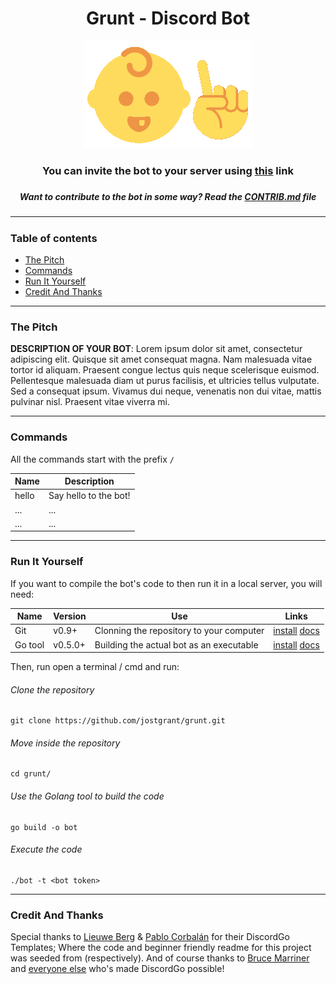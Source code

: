 <h1 align="center">Grunt - Discord Bot</h1>

<p align="center">
    <img src="https://raw.githubusercontent.com/jostgrant/grunt/main/asset/grunt.gif" " alt="Grunt's Logo / Mascot.">
</p>

<h3 align="center"> You can invite the bot to your server using <a href="bot-invite-link">this</a> link<h3>

<h5 align="center"> Want to contribute to the bot in some way? Read the <a href="CONTRIB.md">CONTRIB.md</a> file<h5>

---

### Table of contents
- [The Pitch](#the-pitch)
- [Commands](#commands)
- [Run It Yourself](#run-it-yourself)
- [Credit And Thanks](#credit-and-thanks)
--- 

### The Pitch
**DESCRIPTION OF YOUR BOT**: 
Lorem ipsum dolor sit amet, consectetur adipiscing elit. Quisque sit amet consequat magna. Nam malesuada vitae tortor id aliquam. Praesent congue lectus quis neque scelerisque euismod. Pellentesque malesuada diam ut purus facilisis, et ultricies tellus vulputate. Sed a consequat ipsum. Vivamus dui neque, venenatis non dui vitae, mattis pulvinar nisl. Praesent vitae viverra mi.

---

### Commands
All the commands start with the prefix `/`

| Name              | Description                               |
|-------------------|-------------------------------------------|
| hello             | Say hello to the bot!                     |
| ...               | ...                                       |
| ...               | ...                                       |

---

### Run It Yourself
If you want to compile the bot's code to then run it in a local server, you will need:

| Name     | Version | Use | Links|
|----------|---------|-----|------|
| Git      | v0.9+   | Clonning the repository to your computer | [install](https://git-scm.com/downloads) [docs](https://git-scm.com/doc)  |
| Go tool  | v0.5.0+ | Building the actual bot as an executable | [install](https://golang.org) [docs](https://golang.org/cmd/go/)          |

Then, run open a terminal / cmd and run:
###### Clone the repository
```shell
git clone https://github.com/jostgrant/grunt.git
```

###### Move inside the repository
```shell
cd grunt/
```
###### Use the Golang tool to build the code
```shell
go build -o bot
```
###### Execute the code
```shell
./bot -t <bot token>
```

---

### Credit And Thanks
Special thanks to [Lieuwe Berg](https://github.com/lieuweberg) & [Pablo Corbalán](https://github.com/pablocorbalann) for their DiscordGo Templates; Where the code and beginner friendly readme for this project was seeded from (respectively). 
And of course thanks to [Bruce Marriner](https://github.com/bwmarrin/discordgo) and [everyone else](https://github.com/bwmarrin/discordgo/graphs/contributors) who's made DiscordGo possible!
